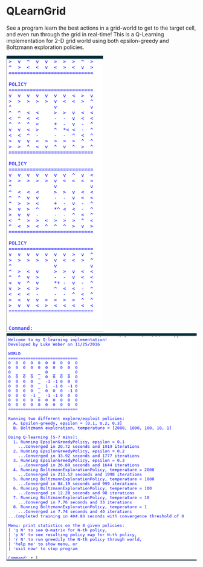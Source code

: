 # QLearnGrid
See a program learn the best actions in a grid-world to get to the target cell, and even run through the grid in real-time! This is a Q-Learning implementation for 2-D grid world using both epsilon-greedy and Boltzmann exploration policies.

![picture alt](/res/screenshot_2.png "Partial view of program running through learned model of grid-world.")
![picture alt](/res/screenshot_1.png "Initial output of program, awaiting user command.")
